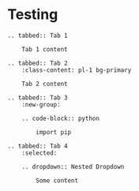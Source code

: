 # Testing

```{eval-rst}
.. tabbed:: Tab 1

    Tab 1 content
```

```{eval-rst}
.. tabbed:: Tab 2
    :class-content: pl-1 bg-primary

    Tab 2 content
```

```{eval-rst}
.. tabbed:: Tab 3
    :new-group:

    .. code-block:: python

        import pip
```

```{eval-rst}
.. tabbed:: Tab 4
    :selected:

    .. dropdown:: Nested Dropdown

        Some content
```
